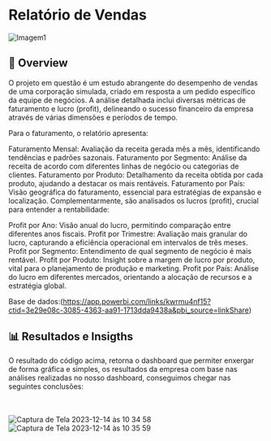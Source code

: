 <h1>Relatório de Vendas </h1>


![Imagem1](https://github.com/Cleitoncsb/meu-Portfolio/assets/142935223/b9bf12f2-c1a3-46af-a8a8-b2fade673657)


 <h2> 📌 Overview   </h2>

O projeto em questão é um estudo abrangente do desempenho de vendas de uma corporação simulada, criado em resposta a um pedido específico da equipe de negócios. A análise detalhada inclui diversas métricas de faturamento e lucro (profit), delineando o sucesso financeiro da empresa através de várias dimensões e períodos de tempo.

Para o faturamento, o relatório apresenta:

Faturamento Mensal: Avaliação da receita gerada mês a mês, identificando tendências e padrões sazonais.
Faturamento por Segmento: Análise da receita de acordo com diferentes linhas de negócio ou categorias de clientes.
Faturamento por Produto: Detalhamento da receita obtida por cada produto, ajudando a destacar os mais rentáveis.
Faturamento por País: Visão geográfica do faturamento, essencial para estratégias de expansão e localização.
Complementarmente, são analisados os lucros (profit), crucial para entender a rentabilidade:

Profit por Ano: Visão anual do lucro, permitindo comparação entre diferentes anos fiscais.
Profit por Trimestre: Avaliação mais granular do lucro, capturando a eficiência operacional em intervalos de três meses.
Profit por Segmento: Entendimento de qual segmento de negócio é mais rentável.
Profit por Produto: Insight sobre a margem de lucro por produto, vital para o planejamento de produção e marketing.
Profit por País: Análise do lucro em diferentes mercados, orientando a alocação de recursos e a estratégia global. 


   Base de dados:(https://app.powerbi.com/links/kwrmu4nf15?ctid=3e29e08c-3085-4363-aa91-1713dda9438a&pbi_source=linkShare)

<h2> 📊 Resultados e Insigths</h2>
O resultado do código acima, retorna o dashboard que permiter enxergar de forma gráfica e simples, os resultados da empresa com base nas análises realizadas no nosso dashboard, conseguimos chegar nas seguintes conclusões:<br>
<br>
<br>

![Captura de Tela 2023-12-14 às 10 34 58](https://github.com/Cleitoncsb/Desafio-de-projeto-dioPowerBI/assets/142935223/bc1af74a-d4c2-48dc-9eb1-61630e4d68e8)
![Captura de Tela 2023-12-14 às 10 35 59](https://github.com/Cleitoncsb/Desafio-de-projeto-dioPowerBI/assets/142935223/3fd3865d-b38f-4cc4-bb7e-d855f07a7292)




